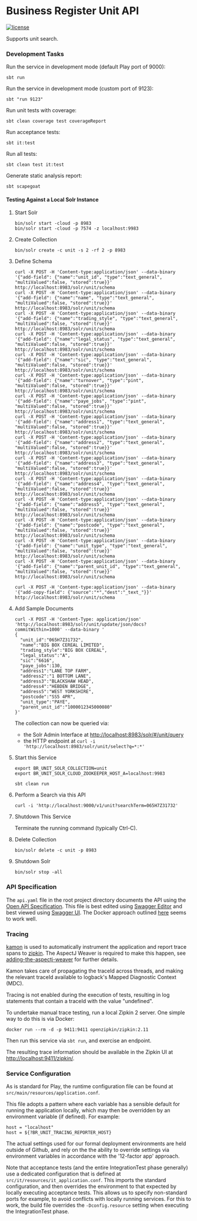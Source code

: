 # Business Register Unit API
[![license](https://img.shields.io/github/license/mashape/apistatus.svg)](./LICENSE)

Supports unit search.


### Development Tasks

Run the service in development mode (default Play port of 9000):

    sbt run

Run the service in development mode (custom port of 9123):

    sbt "run 9123"

Run unit tests with coverage:

    sbt clean coverage test coverageReport

Run acceptance tests:

    sbt it:test

Run all tests:

    sbt clean test it:test

Generate static analysis report:

    sbt scapegoat


#### Testing Against a Local Solr Instance

1.  Start Solr

        bin/solr start -cloud -p 8983
        bin/solr start -cloud -p 7574 -z localhost:9983

2.  Create Collection

        bin/solr create -c unit -s 2 -rf 2 -p 8983

3.  Define Schema

        curl -X POST -H 'Content-type:application/json' --data-binary '{"add-field": {"name":"unit_id", "type":"text_general", "multiValued":false, "stored":true}}' http://localhost:8983/solr/unit/schema
        curl -X POST -H 'Content-type:application/json' --data-binary '{"add-field": {"name":"name", "type":"text_general", "multiValued":false, "stored":true}}' http://localhost:8983/solr/unit/schema
        curl -X POST -H 'Content-type:application/json' --data-binary '{"add-field": {"name":"trading_style", "type":"text_general", "multiValued":false, "stored":true}}' http://localhost:8983/solr/unit/schema
        curl -X POST -H 'Content-type:application/json' --data-binary '{"add-field": {"name":"legal_status", "type":"text_general", "multiValued":false, "stored":true}}' http://localhost:8983/solr/unit/schema
        curl -X POST -H 'Content-type:application/json' --data-binary '{"add-field": {"name":"sic", "type":"text_general", "multiValued":false, "stored":true}}' http://localhost:8983/solr/unit/schema
        curl -X POST -H 'Content-type:application/json' --data-binary '{"add-field": {"name":"turnover", "type":"pint", "multiValued":false, "stored":true}}' http://localhost:8983/solr/unit/schema
        curl -X POST -H 'Content-type:application/json' --data-binary '{"add-field": {"name":"paye_jobs", "type":"pint", "multiValued":false, "stored":true}}' http://localhost:8983/solr/unit/schema
        curl -X POST -H 'Content-type:application/json' --data-binary '{"add-field": {"name":"address1", "type":"text_general", "multiValued":false, "stored":true}}' http://localhost:8983/solr/unit/schema
        curl -X POST -H 'Content-type:application/json' --data-binary '{"add-field": {"name":"address2", "type":"text_general", "multiValued":false, "stored":true}}' http://localhost:8983/solr/unit/schema
        curl -X POST -H 'Content-type:application/json' --data-binary '{"add-field": {"name":"address3", "type":"text_general", "multiValued":false, "stored":true}}' http://localhost:8983/solr/unit/schema
        curl -X POST -H 'Content-type:application/json' --data-binary '{"add-field": {"name":"address4", "type":"text_general", "multiValued":false, "stored":true}}' http://localhost:8983/solr/unit/schema
        curl -X POST -H 'Content-type:application/json' --data-binary '{"add-field": {"name":"address5", "type":"text_general", "multiValued":false, "stored":true}}' http://localhost:8983/solr/unit/schema
        curl -X POST -H 'Content-type:application/json' --data-binary '{"add-field": {"name":"postcode", "type":"text_general", "multiValued":false, "stored":true}}' http://localhost:8983/solr/unit/schema
        curl -X POST -H 'Content-type:application/json' --data-binary '{"add-field": {"name":"unit_type", "type":"text_general", "multiValued":false, "stored":true}}' http://localhost:8983/solr/unit/schema
        curl -X POST -H 'Content-type:application/json' --data-binary '{"add-field": {"name":"parent_unit_id", "type":"text_general", "multiValued":false, "stored":true}}' http://localhost:8983/solr/unit/schema

        curl -X POST -H 'Content-type:application/json' --data-binary '{"add-copy-field": {"source":"*","dest":"_text_"}}' http://localhost:8983/solr/unit/schema

4.  Add Sample Documents

        curl -X POST -H 'Content-Type: application/json' 'http://localhost:8983/solr/unit/update/json/docs?commitWithin=1000' --data-binary '
        {
          "unit_id":"065H7Z31732",
          "name":"BIG BOX CEREAL LIMITED",
          "trading_style":"BIG BOX CEREAL",
          "legal_status":"A",
          "sic":"6616",
          "paye_jobs":130,
          "address1":"LANE TOP FARM",
          "address2":"1 BOTTOM LANE",
          "address3":"BLACKSHAW HEAD",
          "address4":"HEBDEN BRIDGE",
          "address5":"WEST YORKSHIRE",
          "postcode":"SS5 4PR",
          "unit_type":"PAYE",
          "parent_unit_id":"1000012345000080"
        }'

    The collection can now be queried via:
    * the Solr Admin Interface at [http://localhost:8983/solr/#/unit/query](http://localhost:8983/solr/#/unit/query)
    * the HTTP endpoint at `curl -i 'http://localhost:8983/solr/unit/select?q=*:*'`

5.  Start this Service

        export BR_UNIT_SOLR_COLLECTION=unit
        export BR_UNIT_SOLR_CLOUD_ZOOKEEPER_HOST_A=localhost:9983

        sbt clean run

6.  Perform a Search via this API

        curl -i 'http://localhost:9000/v1/unit?searchTerm=065H7Z31732'

7.  Shutdown This Service

    Terminate the running command (typically Ctrl-C).

8.  Delete Collection

        bin/solr delete -c unit -p 8983

9.  Shutdown Solr

        bin/solr stop -all


### API Specification
The `api.yaml` file in the root project directory documents the API using the [Open API Specification](https://github.com/OAI/OpenAPI-Specification/blob/master/versions/3.0.2.md).
This file is best edited using [Swagger Editor](https://github.com/swagger-api/swagger-editor) and best viewed using [Swagger UI](https://github.com/swagger-api/swagger-ui/).
The Docker approach outlined [here](https://github.com/swagger-api/swagger-editor#docker) seems to work well.


### Tracing
[kamon](http://kamon.io) is used to automatically instrument the application and report trace spans to
[zipkin](https://zipkin.io/).  The AspectJ Weaver is required to make this happen, see [adding-the-aspectj-weaver](http://kamon.io/documentation/1.x/recipes/adding-the-aspectj-weaver/)
for further details.

Kamon takes care of propagating the traceId across threads, and making the relevant traceId available to
logback's Mapped Diagnostic Context (MDC).

Tracing is not enabled during the execution of tests, resulting in log statements that contain a traceId
with the value "undefined".

To undertake manual trace testing, run a local Zipkin 2 server.  One simple way to do this is via Docker:

    docker run --rm -d -p 9411:9411 openzipkin/zipkin:2.11

Then run this service via `sbt run`, and exercise an endpoint.

The resulting trace information should be available in the Zipkin UI at
[http://localhost:9411/zipkin/](http://localhost:9411/zipkin/).


### Service Configuration
As is standard for Play, the runtime configuration file can be found at `src/main/resources/application.conf`.

This file adopts a pattern where each variable has a sensible default for running the application locally,
which may then be overridden by an environment variable (if defined).  For example:

    host = "localhost"
    host = ${?BR_UNIT_TRACING_REPORTER_HOST}

The actual settings used for our formal deployment environments are held outside of Github, and rely on the
the ability to override settings via environment variables in accordance with the '12-factor app' approach.

Note that acceptance tests (and the entire IntegrationTest phase generally) use a dedicated configuration
that is defined at `src/it/resources/it_application.conf`.  This imports the standard configuration, and then
overrides the environment to that expected by locally executing acceptance tests.  This allows us to specify
non-standard ports for example, to avoid conflicts with locally running services.  For this to work, the
build file overrides the `-Dconfig.resource` setting when executing the IntegrationTest phase.

